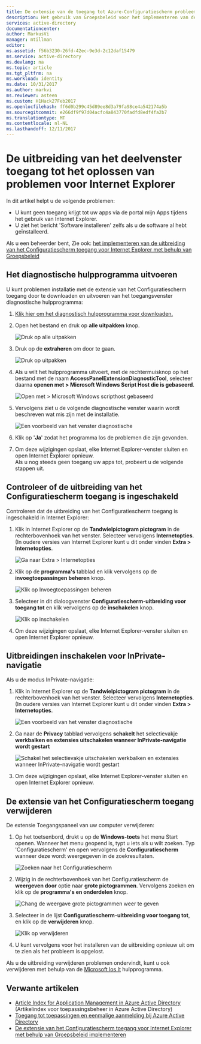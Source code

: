 ```yaml
---
title: De extensie van de toegang tot Azure-Configuratiescherm probleemoplossing voor IE | Microsoft Docs
description: Het gebruik van Groepsbeleid voor het implementeren van de invoegtoepassing Internet Explorer voor de portal mijn Apps.
services: active-directory
documentationcenter: 
author: MarkusVi
manager: mtillman
editor: 
ms.assetid: f56b3230-26fd-42ec-9e3d-2c12daf15479
ms.service: active-directory
ms.devlang: na
ms.topic: article
ms.tgt_pltfrm: na
ms.workload: identity
ms.date: 10/31/2017
ms.author: markvi
ms.reviewer: asteen
ms.custom: H1Hack27Feb2017
ms.openlocfilehash: ff6d0b299c45d89ee8d3a79fa98ce4a542174a5b
ms.sourcegitcommit: e266df9f97d04acfc4a843770fadfd8edf4fa2b7
ms.translationtype: MT
ms.contentlocale: nl-NL
ms.lasthandoff: 12/11/2017
---
```

# <a name="troubleshooting-the-access-panel-extension-for-internet-explorer"></a>De uitbreiding van het deelvenster toegang tot het oplossen van problemen voor Internet Explorer
In dit artikel helpt u de volgende problemen:

* U kunt geen toegang krijgt tot uw apps via de portal mijn Apps tijdens het gebruik van Internet Explorer.
* U ziet het bericht 'Software installeren' zelfs als u de software al hebt geïnstalleerd.

Als u een beheerder bent, Zie ook: [het implementeren van de uitbreiding van het Configuratiescherm toegang voor Internet Explorer met behulp van Groepsbeleid](active-directory-saas-ie-group-policy.md)

## <a name="run-the-diagnostic-tool"></a>Het diagnostische hulpprogramma uitvoeren
U kunt problemen installatie met de extensie van het Configuratiescherm toegang door te downloaden en uitvoeren van het toegangsvenster diagnostische hulpprogramma:

1. [Klik hier om het diagnostisch hulpprogramma voor downloaden.](https://account.activedirectory.windowsazure.com/applications/AccessPanelExtensionDiagnosticTool/AccessPanelExtensionDiagnosticTool.zip)
2. Open het bestand en druk op **alle uitpakken** knop.
   
    ![Druk op alle uitpakken](./media/active-directory-saas-ie-troubleshooting/extract1.png)
3. Druk op de **extraheren** om door te gaan.
   
    ![Druk op uitpakken](./media/active-directory-saas-ie-troubleshooting/extract2.png)
4. Als u wilt het hulpprogramma uitvoert, met de rechtermuisknop op het bestand met de naam **AccessPanelExtensionDiagnosticTool**, selecteer daarna **openen met > Microsoft Windows Script Host die is gebaseerd**.
   
    ![Open met > Microsoft Windows scripthost gebaseerd](./media/active-directory-saas-ie-troubleshooting/open_tool.png)
5. Vervolgens ziet u de volgende diagnostische venster waarin wordt beschreven wat mis zijn met de installatie.
   
    ![Een voorbeeld van het venster diagnostische](./media/active-directory-saas-ie-troubleshooting/tool_preview.png)
6. Klik op '**Ja**' zodat het programma los de problemen die zijn gevonden.
7. Om deze wijzigingen opslaat, elke Internet Explorer-venster sluiten en open Internet Explorer opnieuw.<br />Als u nog steeds geen toegang uw apps tot, probeert u de volgende stappen uit.

## <a name="check-that-the-access-panel-extension-is-enabled"></a>Controleer of de uitbreiding van het Configuratiescherm toegang is ingeschakeld
Controleren dat de uitbreiding van het Configuratiescherm toegang is ingeschakeld in Internet Explorer:

1. Klik in Internet Explorer op de **Tandwielpictogram pictogram** in de rechterbovenhoek van het venster. Selecteer vervolgens **Internetopties**.<br />(In oudere versies van Internet Explorer kunt u dit onder vinden **Extra > Internetopties**.
   
    ![Ga naar Extra > Internetopties](./media/active-directory-saas-ie-troubleshooting/internetoptions.png)
2. Klik op de **programma's** tabblad en klik vervolgens op de **invoegtoepassingen beheren** knop.
   
    ![Klik op Invoegtoepassingen beheren](./media/active-directory-saas-ie-troubleshooting/internetoptions_programs.png)
3. Selecteer in dit dialoogvenster **Configuratiescherm-uitbreiding voor toegang tot** en klik vervolgens op de **inschakelen** knop.
   
    ![Klik op inschakelen](./media/active-directory-saas-ie-troubleshooting/enableaddon.png)
4. Om deze wijzigingen opslaat, elke Internet Explorer-venster sluiten en open Internet Explorer opnieuw.

## <a name="enable-extensions-for-inprivate-browsing"></a>Uitbreidingen inschakelen voor InPrivate-navigatie
Als u de modus InPrivate-navigatie:

1. Klik in Internet Explorer op de **Tandwielpictogram pictogram** in de rechterbovenhoek van het venster. Selecteer vervolgens **Internetopties**.<br />(In oudere versies van Internet Explorer kunt u dit onder vinden **Extra > Internetopties**.
   
    ![Een voorbeeld van het venster diagnostische](./media/active-directory-saas-ie-troubleshooting/inprivateoptions.png)
2. Ga naar de **Privacy** tabblad vervolgens **schakelt** het selectievakje **werkbalken en extensies uitschakelen wanneer InPrivate-navigatie wordt gestart**</p>
   
    ![Schakel het selectievakje uitschakelen werkbalken en extensies wanneer InPrivate-navigatie wordt gestart](./media/active-directory-saas-ie-troubleshooting/enabletoolbars.png)
3. Om deze wijzigingen opslaat, elke Internet Explorer-venster sluiten en open Internet Explorer opnieuw.

## <a name="uninstall-the-access-panel-extension"></a>De extensie van het Configuratiescherm toegang verwijderen
De extensie Toegangspaneel van uw computer verwijderen:

1. Op het toetsenbord, drukt u op de **Windows-toets** het menu Start openen. Wanneer het menu geopend is, typt u iets als u wilt zoeken. Typ 'Configuratiescherm' en open vervolgens de **Configuratiescherm** wanneer deze wordt weergegeven in de zoekresultaten.
   
    ![Zoeken naar het Configuratiescherm](./media/active-directory-saas-ie-troubleshooting/search_sm.png)
2. Wijzig in de rechterbovenhoek van het Configuratiescherm de **weergeven door** optie naar **grote pictogrammen**. Vervolgens zoeken en klik op de **programma's en onderdelen** knop.
   
    ![Chang de weergave grote pictogrammen weer te geven](./media/active-directory-saas-ie-troubleshooting/control_panel.png)
3. Selecteer in de lijst **Configuratiescherm-uitbreiding voor toegang tot**, en klik op de **verwijderen** knop.
   
    ![Klik op verwijderen](./media/active-directory-saas-ie-troubleshooting/uninstall.png)
4. U kunt vervolgens voor het installeren van de uitbreiding opnieuw uit om te zien als het probleem is opgelost.

Als u de uitbreiding verwijderen problemen ondervindt, kunt u ook verwijderen met behulp van de [Microsoft los It](https://go.microsoft.com/?linkid=9779673) hulpprogramma.

## <a name="related-articles"></a>Verwante artikelen
* [Article Index for Application Management in Azure Active Directory](active-directory-apps-index.md) (Artikelindex voor toepassingsbeheer in Azure Active Directory)
* [Toegang tot toepassingen en eenmalige aanmelding bij Azure Active Directory](active-directory-appssoaccess-whatis.md)
* [De extensie van het Configuratiescherm toegang voor Internet Explorer met behulp van Groepsbeleid implementeren](active-directory-saas-ie-group-policy.md)

